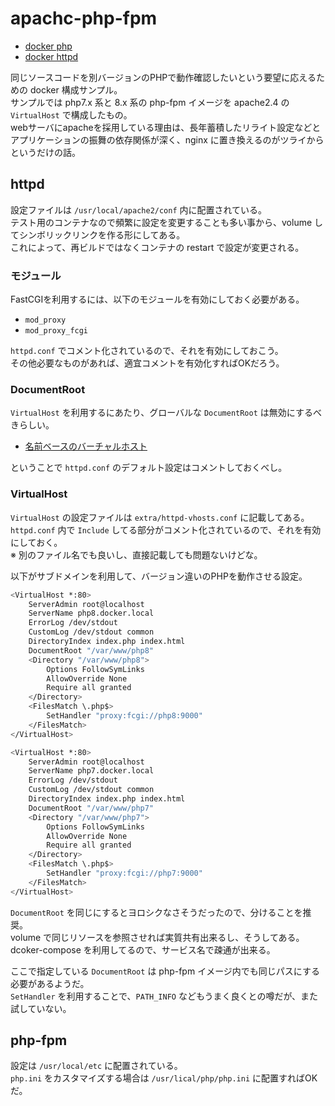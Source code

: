 # apachc-php-fpm

- [docker php](https://hub.docker.com/_/php)
- [docker httpd](https://hub.docker.com/_/httpd)

同じソースコードを別バージョンのPHPで動作確認したいという要望に応えるための docker 構成サンプル。  
サンプルでは php7.x 系と 8.x 系の php-fpm イメージを apache2.4 の `VirtualHost` で構成したもの。  
webサーバにapacheを採用している理由は、長年蓄積したリライト設定などとアプリケーションの振舞の依存関係が深く、nginx に置き換えるのがツライからというだけの話。  

## httpd

設定ファイルは `/usr/local/apache2/conf` 内に配置されている。  
テスト用のコンテナなので頻繁に設定を変更することも多い事から、volume してシンボリックリンクを作る形にしてある。  
これによって、再ビルドではなくコンテナの restart で設定が変更される。

### モジュール

FastCGIを利用するには、以下のモジュールを有効にしておく必要がある。

- `mod_proxy`
- `mod_proxy_fcgi`

`httpd.conf` でコメント化されているので、それを有効にしておこう。  
その他必要なものがあれば、適宜コメントを有効化すればOKだろう。

### DocumentRoot

`VirtualHost` を利用するにあたり、グローバルな `DocumentRoot` は無効にするべきらしい。  

- [名前ベースのバーチャルホスト](https://httpd.apache.org/docs/2.4/vhosts/name-based.html)

ということで `httpd.conf` のデフォルト設定はコメントしておくべし。

### VirtualHost

`VirtualHost` の設定ファイルは `extra/httpd-vhosts.conf` に記載してある。  
`httpd.conf` 内で `Include` してる部分がコメント化されているので、それを有効にしておく。  
※ 別のファイル名でも良いし、直接記載しても問題ないけどな。

以下がサブドメインを利用して、バージョン違いのPHPを動作させる設定。

```bash
<VirtualHost *:80>
    ServerAdmin root@localhost
    ServerName php8.docker.local
    ErrorLog /dev/stdout
    CustomLog /dev/stdout common
    DirectoryIndex index.php index.html
    DocumentRoot "/var/www/php8"
    <Directory "/var/www/php8">
        Options FollowSymLinks
        AllowOverride None
        Require all granted
    </Directory>
    <FilesMatch \.php$>
        SetHandler "proxy:fcgi://php8:9000"
    </FilesMatch>
</VirtualHost>

<VirtualHost *:80>
    ServerAdmin root@localhost
    ServerName php7.docker.local
    ErrorLog /dev/stdout
    CustomLog /dev/stdout common
    DirectoryIndex index.php index.html
    DocumentRoot "/var/www/php7"
    <Directory "/var/www/php7">
        Options FollowSymLinks
        AllowOverride None
        Require all granted
    </Directory>
    <FilesMatch \.php$>
        SetHandler "proxy:fcgi://php7:9000"
    </FilesMatch>
</VirtualHost>
```

`DocumentRoot` を同じにするとヨロシクなさそうだったので、分けることを推奨。  
volume で同じリソースを参照させれば実質共有出来るし、そうしてある。  
dcoker-compose を利用してるので、サービス名で疎通が出来る。

ここで指定している `DocumentRoot` は php-fpm イメージ内でも同じパスにする必要があるようだ。  
`SetHandler` を利用することで、`PATH_INFO` などもうまく良くとの噂だが、また試していない。

## php-fpm

設定は `/usr/local/etc` に配置されている。  
`php.ini` をカスタマイズする場合は `/usr/lical/php/php.ini` に配置すればOKだ。  


